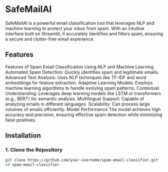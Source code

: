 # SafeMailAI

SafeMailAI is a powerful email classification tool that leverages NLP and machine learning to protect your inbox from spam. With an intuitive interface built on Streamlit, it accurately identifies and filters spam, ensuring a secure and clutter-free email experience.


## Features

Features of Spam Email Classification Using NLP and Machine Learning
Automated Spam Detection: Quickly identifies spam and legitimate emails.
Advanced Text Analysis: Uses NLP techniques like TF-IDF and word embeddings for feature extraction.
Adaptive Learning Models: Employs machine learning algorithms to handle evolving spam patterns.
Contextual Understanding: Leverages deep learning models like LSTM or transformers (e.g., BERT) for semantic analysis.
Multilingual Support: Capable of analyzing emails in different languages.
Scalability: Can process large volumes of emails efficiently.
Model Performance
The model achieves high accuracy and precision, ensuring effective spam detection while minimizing false positives.

## Installation

### 1. Clone the Repository

```bash
git clone https://github.com/your-username/spam-email-classifier.git
cd spam-email-classifier
